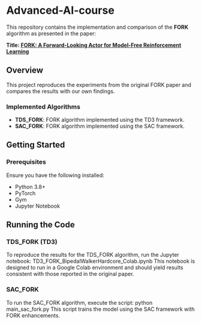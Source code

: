 # Advanced-AI-course

This repository contains the implementation and comparison of the **FORK** algorithm as presented in the paper:

**Title: [FORK: A Forward-Looking Actor for Model-Free Reinforcement Learning](https://arxiv.org/abs/2011.XXXXX)**

## Overview

This project reproduces the experiments from the original FORK paper and compares the results with our own findings.

### Implemented Algorithms
- **TDS_FORK**: FORK algorithm implemented using the TD3 framework.
- **SAC_FORK**: FORK algorithm implemented using the SAC framework.

## Getting Started

### Prerequisites

Ensure you have the following installed:
- Python 3.8+
- PyTorch
- Gym
- Jupyter Notebook
## Running the Code
### TDS_FORK (TD3)
To reproduce the results for the TDS_FORK algorithm, run the Jupyter notebook:
TD3_FORK_BipedalWalkerHardcore_Colab.ipynb
This notebook is designed to run in a Google Colab environment and should yield results consistent with those reported in the original paper.

### SAC_FORK
To run the SAC_FORK algorithm, execute the script:
python main_sac_fork.py
This script trains the model using the SAC framework with FORK enhancements.
